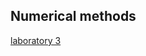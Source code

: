 Numerical methods
-----------------
  [laboratory 3](https://github.com/MartynaLatka/NumericalMethods/blob/main/lab3/lab_NM_3.ipynb)
